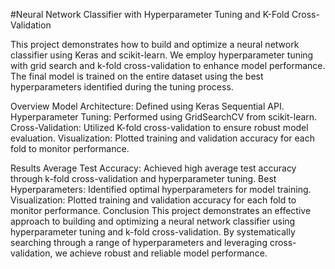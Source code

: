 #Neural Network Classifier with Hyperparameter Tuning and K-Fold Cross-Validation

This project demonstrates how to build and optimize a neural network classifier using Keras and scikit-learn. We employ hyperparameter tuning with grid search and k-fold cross-validation to enhance model performance. The final model is trained on the entire dataset using the best hyperparameters identified during the tuning process.

Overview
Model Architecture: Defined using Keras Sequential API.
Hyperparameter Tuning: Performed using GridSearchCV from scikit-learn.
Cross-Validation: Utilized K-fold cross-validation to ensure robust model evaluation.
Visualization: Plotted training and validation accuracy for each fold to monitor performance.






Results
Average Test Accuracy: Achieved high average test accuracy through k-fold cross-validation and hyperparameter tuning.
Best Hyperparameters: Identified optimal hyperparameters for model training.
Visualization: Plotted training and validation accuracy for each fold to monitor performance.
Conclusion
This project demonstrates an effective approach to building and optimizing a neural network classifier using hyperparameter tuning and k-fold cross-validation. By systematically searching through a range of hyperparameters and leveraging cross-validation, we achieve robust and reliable model performance.
